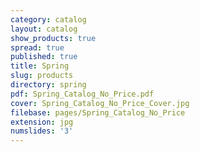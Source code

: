 ```yaml
---
category: catalog
layout: catalog
show_products: true
spread: true
published: true
title: Spring
slug: products
directory: spring
pdf: Spring_Catalog_No_Price.pdf
cover: Spring_Catalog_No_Price_Cover.jpg
filebase: pages/Spring_Catalog_No_Price
extension: jpg
numslides: '3'
---
```

